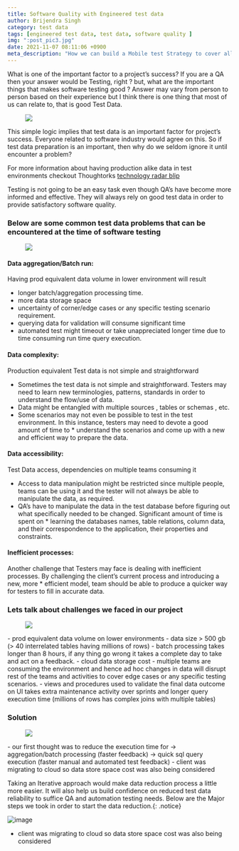 ```yaml
---
title: Software Quality with Engineered test data
author: Brijendra Singh
category: test data
tags: [engineered test data, test data, software quality ]
img: ":post_pic3.jpg"
date: 2021-11-07 08:11:06 +0900
meta_description: "How we can build a Mobile test Strategy to cover all possible aspects of mobile devices specific conditions, device selection, tool selection"
---
```

<!-- outline-start -->

What is one of the important factor to a project’s success? If you are a QA then your answer would be Testing, right ? but, what are the important things that makes software testing good ? Answer may vary from person to person based on their experience but I think there is one thing that most of us can relate to, that is good Test Data.

<!-- outline-end -->
<figure>
	<a href="https://miro.medium.com/max/1400/1*MhWoIZZsqgGaLicg5uPbAw.png"><img src="https://miro.medium.com/max/1400/1*MhWoIZZsqgGaLicg5uPbAw.png"></a>
</figure>

This simple logic implies that test data is an important factor for project’s success. Everyone related to software industry would agree on this. So if test data preparation is an important, then why do we seldom ignore it until encounter a problem?

For more information about having production alike data in test environments checkout Thoughtorks [technology radar blip](https://www.thoughtworks.com/radar/techniques?blipid=202110036)

Testing is not going to be an easy task even though QA’s have become more informed and effective. They will always rely on good test data in order to provide satisfactory software quality.
### Below are some common test data problems that can be encountered at the time of software testing
<figure>
	<a href="https://miro.medium.com/max/1400/1*_RLH31jCvHgisWYKdlRTaA.png"><img src="https://miro.medium.com/max/1400/1*_RLH31jCvHgisWYKdlRTaA.png"></a>
</figure>

#### Data aggregation/Batch run:
Having prod equivalent data volume in lower environment will result

* longer batch/aggregation processing time.
* more data storage space
* uncertainty of corner/edge cases or any specific testing scenario requirement.
* querying data for validation will consume significant time
* automated test might timeout or take unappreciated longer time due to time consuming run time query execution.

#### Data complexity:
Production equivalent Test data is not simple and straightforward 

* Sometimes the test data is not simple and straightforward. Testers may need to learn new terminologies, patterns, standards in order to understand the flow/use of data.
* Data might be entangled with multiple sources , tables or schemas , etc.
* Some scenarios may not even be possible to test in the test environment. In this instance, testers may need to devote a good amount of time to * understand the scenarios and come up with a new and efficient way to prepare the data.

#### Data accessibility:
Test Data access, dependencies on multiple teams consuming it

* Access to data manipulation might be restricted since multiple people, teams can be using it and the tester will not always be able to manipulate the data, as required.
* QA’s have to manipulate the data in the test database before figuring out what specifically needed to be changed. Significant amount of time is spent on * learning the databases names, table relations, column data, and their correspondence to the application, their properties and constraints.

#### Inefficient processes:
Another challenge that Testers may face is dealing with inefficient processes. By challenging the client’s current process and introducing a new, more * efficient model, team should be able to produce a quicker way for testers to fill in accurate data.

### Lets talk about challenges we faced in our project
<figure>
	<a href="https://miro.medium.com/max/1400/1*2zy-3Z4jdFck6rlIJC9H9w.png"><img src="https://miro.medium.com/max/1400/1*2zy-3Z4jdFck6rlIJC9H9w.png"></a>
</figure>
- prod equivalent data volume on lower environments
- data size > 500 gb (> 40 interrelated tables having millions of rows)
- batch processing takes longer than 8 hours, if any thing go wrong it takes a complete day to take and act on a feedback.
- cloud data storage cost
- multiple teams are consuming the environment and hence ad hoc changes in data will disrupt rest of the teams and activities to cover edge cases or any specific testing scenarios.
- views and procedures used to validate the final data outcome on UI takes extra maintenance activity over sprints and longer query execution time (millions of rows has complex joins with multiple tables)


### Solution
<figure>
	<a href="https://miro.medium.com/max/1400/1*d-wxkhWitDoowGZfTYRF3A.png"><img src="https://miro.medium.com/max/1400/1*d-wxkhWitDoowGZfTYRF3A.png"></a>
</figure>
- our first thought was to reduce the execution time for → aggregation/batch processing (faster feedback) → quick sql query execution (faster manual and automated test feedback)
- client was migrating to cloud so data store space cost was also being considered

Taking an Iterative approach would make data reduction process a little more easier. It will also help us build confidence on reduced test data reliability to suffice QA and automation testing needs. Below are the Major steps we took in order to start the data reduction.{: .notice}

![image](https://user-images.githubusercontent.com/19272137/167003989-60ba7605-f6e0-43ad-ab70-0b36d1b0d59f.png)



- client was migrating to cloud so data store space cost was also being considered
